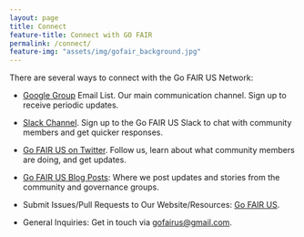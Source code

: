 ```yaml
---
layout: page
title: Connect
feature-title: Connect with GO FAIR
permalink: /connect/
feature-img: "assets/img/gofair_background.jpg"
---
```


There are several ways to connect with the Go FAIR US Network:

* [Google Group](https://groups.google.com/forum) Email List. Our main communication channel. Sign up to receive periodic updates.

* [Slack Channel](https://gofair.slack.com/). Sign up to the Go FAIR US Slack to chat with community members and get quicker responses.

* [Go FAIR US on Twitter](https://twitter.com/gofairus). Follow us, learn about what community members are doing, and get updates.

* [Go FAIR US Blog Posts](http://www.gofair.us/): Where we post updates and stories from the community and governance groups.

* Submit Issues/Pull Requests to Our Website/Resources: [Go FAIR US](https://github.com/go-fair-us).

* General Inquiries: Get in touch via [gofairus@gmail.com](mailto:gofairus@gmail.com).
